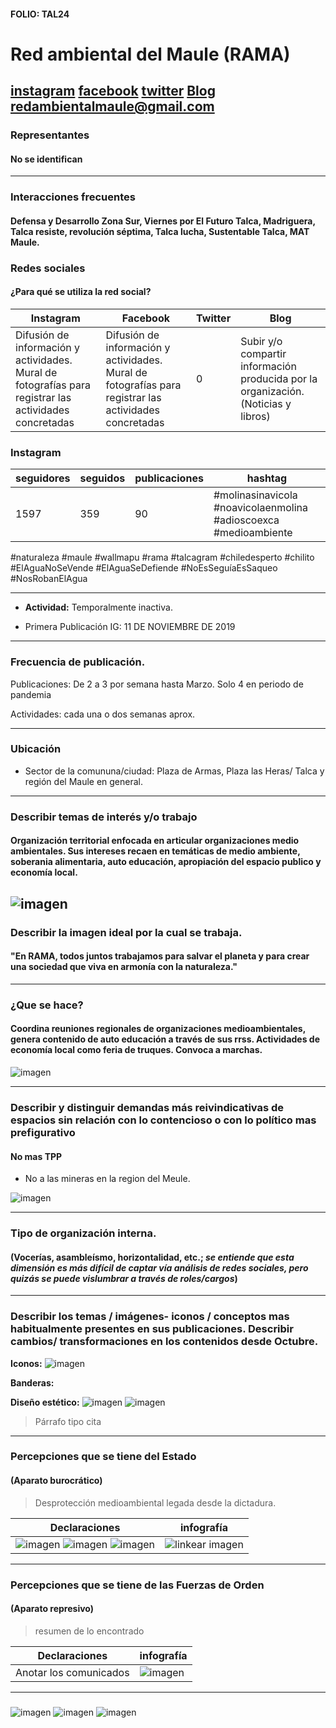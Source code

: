#### FOLIO: TAL24
# Red ambiental del Maule (RAMA)

[instagram](https://www.instagram.com/redambientaldelmaule/)
[facebook](https://www.facebook.com/redambientaldelmaule)
[twitter](https://twitter.com/Redadelmaule)
[Blog]((https://redambientalmaule.home.blog/))
<redambientalmaule@gmail.com>
---

### Representantes
#### No se identifican

---
### Interacciones frecuentes
#### Defensa y Desarrollo Zona Sur, Viernes por El Futuro Talca, Madriguera, Talca resiste, revolución séptima, Talca lucha, Sustentable Talca, MAT Maule.
### Redes sociales
#### ¿Para qué se utiliza la red social?
| Instagram | Facebook | Twitter | Blog 
|---|---|---|---|
|Difusión de información y actividades. Mural de fotografías para registrar las actividades concretadas|Difusión de información y actividades. Mural de fotografías para registrar las actividades concretadas|0| Subir y/o compartir información producida por la organización. (Noticias y libros)  |

### **Instagram**
| seguidores | seguidos | publicaciones | hashtag 
|---|---|---|---|
|1597|359|90| #molinasinavicola #noavicolaenmolina #adioscoexca #medioambiente
#naturaleza
#maule
#wallmapu
#rama
#talcagram
#chiledesperto
#chilito #ElAguaNoSeVende #ElAguaSeDefiende #NoEsSeguíaEsSaqueo #NosRobanElAgua 

---

* **Actividad:** Temporalmente inactiva.  

* Primera Publicación IG: 11 DE NOVIEMBRE DE 2019

---
### Frecuencia de publicación.

Publicaciones: De 2 a 3 por semana hasta Marzo. Solo 4 en periodo de pandemia

Actividades: cada una o dos semanas aprox. 

---
### Ubicación
* Sector de la comununa/ciudad: Plaza de Armas, Plaza las Heras/ Talca y región del Maule en general. 

---
### Describir temas de interés y/o trabajo
#### Organización territorial enfocada en articular organizaciones medio ambientales. Sus intereses recaen en temáticas de medio ambiente, soberania alimentaria, auto educación, apropiación del espacio publico y economía local. 

![imagen](principios.jpg)
---
### Describir la imagen ideal por la cual se trabaja.
#### "En RAMA, todos juntos trabajamos para salvar el planeta y para crear una sociedad que viva en armonía con la naturaleza."

---
### ¿Que se hace?
#### Coordina reuniones regionales de organizaciones medioambientales, genera contenido de auto educación a través de sus rrss. Actividades de economía local como feria de truques. Convoca a marchas.

![imagen](3.png)


---
### Describir y distinguir demandas más reivindicativas de espacios sin relación con lo contencioso o con lo político mas prefigurativo
#### No mas TPP
 - No a las mineras en la region del Meule. 

![imagen]()

---
### Tipo de organización interna.
#### (Vocerías, asambleísmo, horizontalidad, etc.; *se entiende que esta dimensión es más difícil de captar vía análisis de redes sociales, pero quizás se puede vislumbrar a través de roles/cargos*)

---
### Describir los temas / imágenes- iconos / conceptos mas habitualmente presentes en sus publicaciones. Describir cambios/ transformaciones en los contenidos desde Octubre.

**Iconos:**
![imagen](1.png)

**Banderas:**

**Diseño estético:**
![imagen](2.png)
![imagen](4.png)


> Párrafo tipo cita 

---
### Percepciones que se tiene del Estado
#### (Aparato burocrático)
> Desprotección medioambiental legada desde la dictadura. 

| Declaraciones | infografía | 
|---|---|
|![imagen](min1.jpg) ![imagen](min2.jpg) ![imagen](min3.jpg)  | ![linkear imagen]() |

---
### Percepciones que se tiene de las Fuerzas de Orden
#### (Aparato represivo)
> resumen de lo encontrado

| Declaraciones | infografía | 
|---|---|
|Anotar los comunicados | ![imagen]() |


---
###
 ![imagen](comunicado.png) 
 ![imagen](comu2.png)
 ![imagen](molina.png)



